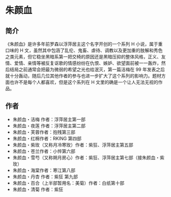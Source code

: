 # 朱颜血

## 简介

《朱颜血》是许多年前罗森以浮萍居主这个名字开创的一个系列 H 小说，属于重口味的 H 文，虽然其中包涵了乱伦、鬼畜、虐待、调教以及更加重的肢解和秀色之类元素，但它稳坐黑暗系第一把交椅的原因还是黑暗压抑的整体风格，正义、友情、爱情、亲情等被反复讴歌的情感纷纷在仇恨、嫉妒、欲望面前被一一轰炸，然后结局之前通常会把最为微弱的希望之光也给泯灭，第一篇洁梅在 99 年发表之后就十分轰动，随后几位其他作者的参与也进一步扩大了这个系列的影响力。题材方面也许不是每个人都喜欢，但是这个系列在 H 文里的确是一个让人无法无视的作品。

## 作者

- 朱颜血・洁梅 作者：浮萍居主第一部
- 朱颜血・夜莲 作者：浮萍居主第二部
- 朱颜血・芙蓉作者：抱残第三部
- 朱颜血・红棉作者：RKING 第四部
- 朱颜血・紫玫（又称月冷寒玫）作者：紫狂、浮萍居主第五部
- 朱颜血・苍兰作者：小悴第六部
- 朱颜血・雪芍（又称朔月房心）作者：紫狂、浮萍居主第七部（接朱颜血・紫玫）
- 朱颜血・海棠作者：寒江第八部
- 朱颜血・丹杏 作者：紫狂 第九部
- 朱颜血・百合（上半部暂用名：美菊）作者：白纸第十部
- 朱颜血・清菊 作者：紫狂
